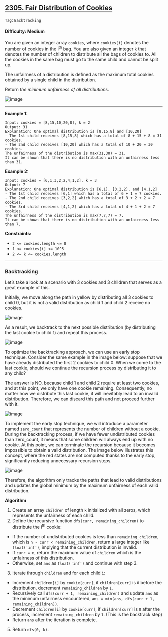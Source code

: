 ## [2305. Fair Distribution of Cookies](https://leetcode.com/problems/fair-distribution-of-cookies/)

```Tag```: ```Backtracking```

#### Difficulty: Medium

You are given an integer array ```cookies```, where ```cookies[i]``` denotes the number of cookies in the i<sup>th</sup> bag. You are also given an integer ```k``` that denotes the number of children to distribute all the bags of cookies to. All the cookies in the same bag must go to the same child and cannot be split up.

The unfairness of a distribution is defined as the maximum total cookies obtained by a single child in the distribution.

Return _the minimum unfairness of all distributions_.

![image](https://github.com/quananhle/Python/assets/35042430/9187daf4-1917-4d4b-82bd-82066f63a1d0)

---

__Example 1:__
```
Input: cookies = [8,15,10,20,8], k = 2
Output: 31
Explanation: One optimal distribution is [8,15,8] and [10,20]
- The 1st child receives [8,15,8] which has a total of 8 + 15 + 8 = 31 cookies.
- The 2nd child receives [10,20] which has a total of 10 + 20 = 30 cookies.
The unfairness of the distribution is max(31,30) = 31.
It can be shown that there is no distribution with an unfairness less than 31.
```

__Example 2:__
```
Input: cookies = [6,1,3,2,2,4,1,2], k = 3
Output: 7
Explanation: One optimal distribution is [6,1], [3,2,2], and [4,1,2]
- The 1st child receives [6,1] which has a total of 6 + 1 = 7 cookies.
- The 2nd child receives [3,2,2] which has a total of 3 + 2 + 2 = 7 cookies.
- The 3rd child receives [4,1,2] which has a total of 4 + 1 + 2 = 7 cookies.
The unfairness of the distribution is max(7,7,7) = 7.
It can be shown that there is no distribution with an unfairness less than 7.
```

__Constraints:__

- ```2 <= cookies.length <= 8```
- ```1 <= cookies[i] <= 10^5```
- ```2 <= k <= cookies.length```

---

### Backtracking

Let’s take a look at a scenario with 3 cookies and 3 children that serves as a great example of this.

Initially, we move along the path in yellow by distributing all 3 cookies to child 0, but it is not a valid distribution as child 1 and child 2 receive no cookies.

![image](https://leetcode.com/problems/fair-distribution-of-cookies/Figures/2305/3.png)

As a result, we backtrack to the next possible distribution (by distributing the last cookie to child 1) and repeat this process.

![image](https://leetcode.com/problems/fair-distribution-of-cookies/Figures/2305/4.png)

To optimize the backtracking approach, we can use an early stop technique. Consider the same example in the image below: suppose that we have already distributed the first 2 cookies to child 0. When we come to the last cookie, should we continue the recursion process by distributing it to any child?

The answer is NO, because child 1 and child 2 require at least two cookies, and at this point, we only have one cookie remaining. Consequently, no matter how we distribute this last cookie, it will inevitably lead to an invalid distribution. Therefore, we can discard this path and not proceed further with it.

![image](https://leetcode.com/problems/fair-distribution-of-cookies/Figures/2305/5.png)

To implement the early stop technique, we will introduce a parameter named ```zero_count``` that represents the number of children without a cookie. During the backtracking process, if we have fewer undistributed cookies than zero_count, it means that some children will always end up with no cookie. At this point, we can terminate the recursion because it becomes impossible to obtain a valid distribution. The image below illustrates this concept, where the red states are not computed thanks to the early stop, significantly reducing unnecessary recursion steps.

![image](https://leetcode.com/problems/fair-distribution-of-cookies/Figures/2305/6.png)

Therefore, the algorithm only tracks the paths that lead to valid distributions and updates the global minimum by the maximum unfairness of each valid distribution.

__Algorithm__

1. Create an array ```children``` of length ```k``` initialized with all zeros, which represents the unfairness of each child.
2. Define the recursive function ```dfs(curr, remaining_children)``` to distribute the i<sup>th</sup> cookie:
  - If the number of undistributed cookies is less than ```remaining_children```, which is ```n - curr < remaining_children```, return a large integer like ```float('inf')```, implying that the current distribution is invalid.
  - If ```curr = n```, return the maximum value of ```children``` which is the unfairness of this distribution.
  - Otherwise, set ```ans``` as ```float('inf')``` and continue with step 3.
3. Iterate through ```children``` and for each child ```i```:
  - Increment ```children[i]``` by ```cookie[curr]```, if ```children[curr]``` is ```0``` before the distribution, decrement ```remaining_children``` by ```1```.
  - Recursively call ```dfs(curr + 1, remaining_children)``` and update ```ans``` as the minimum unfairness encountered, ```ans = min(ans, dfs(curr + 1, remaining_children))```.
  - Decrement ```children[i]``` by ```cookie[curr]```, if ```children[curr]``` is ```0``` after the process, increment ```remaining_children``` by ```1```. (This is the backtrack step)
  - Return ```ans``` after the iteration is complete.
5. Return ```dfs(0, k)```.
